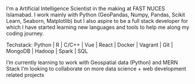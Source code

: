 I'm a Artificial Intelligence Scientist in the making at FAST NUCES Islamabad. I work mainly with Python (GeoPandas, Numpy, Pandas, Scikit Learn, Seaborn, Matplotlib) but I also aspire to be a full stack developer for which I have started learning new languages and tools to help me along my coding journey.

Techstack: Python | R | C/C++ | Vue | React | Docker | Vagrant | Git | MongoDB | Hadoop | Spark | SQL

I’m currently learning to work with Geospatial data (Python) and MERN Stack
I’m looking to collaborate on more data science + web development related projects
